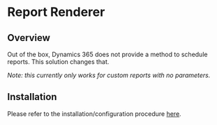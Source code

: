 # Report Renderer

## Overview
Out of the box, Dynamics 365 does not provide a method to schedule reports.  This solution changes that.

_Note: this currently only works for custom reports with no parameters._

## Installation
Please refer to the installation/configuration procedure [here](./docs/INSTALL.md).